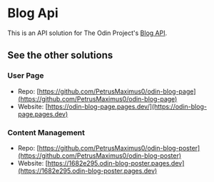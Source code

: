 # Blog Api

This is an API solution for The Odin Project's [Blog API](https://www.theodinproject.com/lessons/nodejs-blog-api).

## See the other solutions

### User Page

- Repo: [https://github.com/PetrusMaximus0/odin-blog-page](https://github.com/PetrusMaximus0/odin-blog-page)
- Website: [https://odin-blog-page.pages.dev/](https://odin-blog-page.pages.dev)

### Content Management

- Repo: [https://github.com/PetrusMaximus0/odin-blog-poster](https://github.com/PetrusMaximus0/odin-blog-poster)
- Website: [https://1682e295.odin-blog-poster.pages.dev](https://1682e295.odin-blog-poster.pages.dev)

